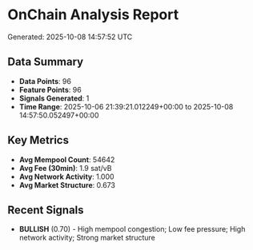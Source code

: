 # OnChain Analysis Report
Generated: 2025-10-08 14:57:52 UTC

## Data Summary
- **Data Points**: 96
- **Feature Points**: 96
- **Signals Generated**: 1
- **Time Range**: 2025-10-06 21:39:21.012249+00:00 to 2025-10-08 14:57:50.052497+00:00

## Key Metrics
- **Avg Mempool Count**: 54642
- **Avg Fee (30min)**: 1.9 sat/vB
- **Avg Network Activity**: 1.000
- **Avg Market Structure**: 0.673

## Recent Signals
- **BULLISH** (0.70) - High mempool congestion; Low fee pressure; High network activity; Strong market structure
